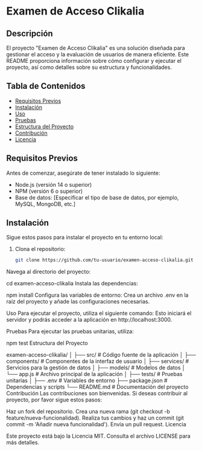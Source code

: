 # Examen de Acceso Clikalia

## Descripción

El proyecto "Examen de Acceso Clikalia" es una solución diseñada para gestionar el acceso y la evaluación de usuarios de manera eficiente. Este README proporciona información sobre cómo configurar y ejecutar el proyecto, así como detalles sobre su estructura y funcionalidades.

## Tabla de Contenidos
- [Requisitos Previos](#requisitos-previos)
- [Instalación](#instalación)
- [Uso](#uso)
- [Pruebas](#pruebas)
- [Estructura del Proyecto](#estructura-del-proyecto)
- [Contribución](#contribución)
- [Licencia](#licencia)

## Requisitos Previos

Antes de comenzar, asegúrate de tener instalado lo siguiente:

- Node.js (versión 14 o superior)
- NPM (versión 6 o superior)
- Base de datos: [Especificar el tipo de base de datos, por ejemplo, MySQL, MongoDB, etc.]

## Instalación

Sigue estos pasos para instalar el proyecto en tu entorno local:

1. Clona el repositorio:
   ```bash
   git clone https://github.com/tu-usuario/examen-acceso-clikalia.git
Navega al directorio del proyecto:


cd examen-acceso-clikalia
Instala las dependencias:

npm install
Configura las variables de entorno: Crea un archivo .env en la raíz del proyecto y añade las configuraciones necesarias.

Uso
Para ejecutar el proyecto, utiliza el siguiente comando:
Esto iniciará el servidor y podrás acceder a la aplicación en http://localhost:3000.

Pruebas
Para ejecutar las pruebas unitarias, utiliza:

npm test
Estructura del Proyecto

examen-acceso-clikalia/
│
├── src/                  # Código fuente de la aplicación
│   ├── components/       # Componentes de la interfaz de usuario
│   ├── services/         # Servicios para la gestión de datos
│   ├── models/           # Modelos de datos
│   └── app.js            # Archivo principal de la aplicación
│
├── tests/                # Pruebas unitarias
│
├── .env                  # Variables de entorno
├── package.json          # Dependencias y scripts
└── README.md             # Documentación del proyecto
Contribución
Las contribuciones son bienvenidas. Si deseas contribuir al proyecto, por favor sigue estos pasos:

Haz un fork del repositorio.
Crea una nueva rama (git checkout -b feature/nueva-funcionalidad).
Realiza tus cambios y haz un commit (git commit -m 'Añadir nueva funcionalidad').
Envía un pull request.
Licencia

Este proyecto está bajo la Licencia MIT. Consulta el archivo LICENSE para más detalles.





